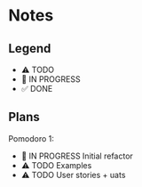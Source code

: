 # Notes

## Legend

- ⚠ TODO
- 🚧 IN PROGRESS
- ✅ DONE

## Plans

Pomodoro 1:

- 🚧 IN PROGRESS Initial refactor
- ⚠ TODO Examples
- ⚠ TODO User stories + uats

